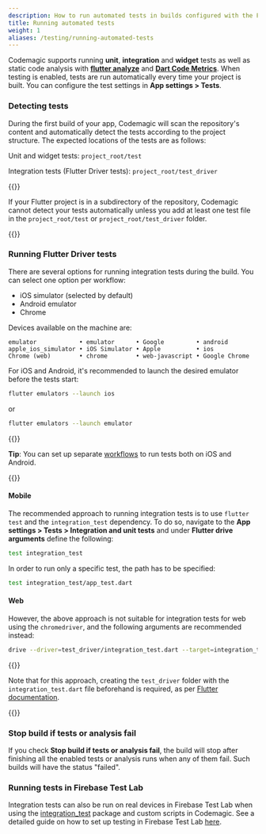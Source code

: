 ```yaml
---
description: How to run automated tests in builds configured with the Flutter workflow editor
title: Running automated tests
weight: 1
aliases: /testing/running-automated-tests
---
```


Codemagic supports running **unit**, **integration** and **widget** tests as well as static code analysis with [**flutter analyze**](./static-code-analysis) and [**Dart Code Metrics**](./static-code-analysis). When testing is enabled, tests are run automatically every time your project is built. You can configure the test settings in **App settings > Tests**.

### Detecting tests

During the first build of your app, Codemagic will scan the repository's content and automatically detect the tests according to the project structure. The expected locations of the tests are as follows:

Unit and widget tests: `project_root/test`

Integration tests (Flutter Driver tests): `project_root/test_driver`

{{<notebox>}}

If your Flutter project is in a subdirectory of the repository, Codemagic cannot detect your tests automatically unless you add at least one test file in the `project_root/test` or `project_root/test_driver` folder.

{{</notebox>}}

### Running Flutter Driver tests

There are several options for running integration tests during the build. You can select one option per workflow:

- iOS simulator (selected by default)
- Android emulator
- Chrome

Devices available on the machine are:

```
emulator            • emulator      • Google         • android
apple_ios_simulator • iOS Simulator • Apple          • ios
Chrome (web)        • chrome        • web-javascript • Google Chrome
```

For iOS and Android, it's recommended to launch the desired emulator before the tests start:

```sh
flutter emulators --launch ios
```

or

```bash
flutter emulators --launch emulator
```

{{<notebox>}}

**Tip**: You can set up separate [workflows](../flutter/creating-workflows/) to run tests both on iOS and Android.

{{</notebox>}}

#### Mobile

The recommended approach to running integration tests is to use `flutter test` and the `integration_test` dependency. To do so, navigate to the **App settings > Tests > Integration and unit tests** and under **Flutter drive arguments** define the following:

```bash
test integration_test
```

In order to run only a specific test, the path has to be specified:

```bash
test integration_test/app_test.dart
```

#### Web

However, the above approach is not suitable for integration tests for web using the `chromedriver`, and the following arguments are recommended instead:

```bash
drive --driver=test_driver/integration_test.dart --target=integration_test/app_test.dart
```

{{<notebox>}}

Note that for this approach, creating the `test_driver` folder with the `integration_test.dart` file beforehand is required, as per [Flutter documentation](https://docs.flutter.dev/cookbook/testing/integration/introduction#5b-web).

{{</notebox>}}

### Stop build if tests or analysis fail

If you check **Stop build if tests or analysis fail**, the build will stop after finishing all the enabled tests or analysis runs when any of them fail. Such builds will have the status "failed".

### Running tests in Firebase Test Lab

Integration tests can also be run on real devices in Firebase Test Lab when using the [integration_test](https://github.com/flutter/flutter/tree/master/packages/integration_test) package and custom scripts in Codemagic. See a detailed guide on how to set up testing in Firebase Test Lab [here](https://blog.codemagic.io/codemagic-flutter-integration-tests-firebase-test-lab/).
